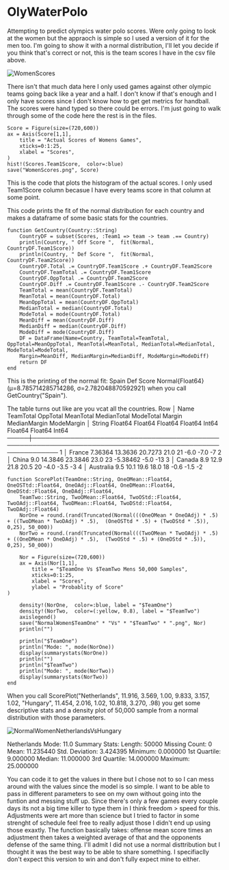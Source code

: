 # OlyWaterPolo
Attempting to predict olympics water polo scores. Were only going to look at the women but the appraoch is simple so I used a version of it for the men too. I'm going to show it with a normal distribution, I'll let you decide if you think that's correct or not, this is the team scores I have in the csv file above. 

![WomenScores](https://github.com/user-attachments/assets/b08a71ab-a759-44ad-a668-5e3f06ab5dce)

There isn't that much data here I only used games against other olympic teams going back like a year and a half. I don't know if that's enough and I only have scores since I don't know how to get get metrics for handball. The scores were hand typed so there could be errors. I'm just going to walk through some of the code here the rest is in the files. 


```
Score = Figure(size=(720,600))
ax = Axis(Score[1,1],
    title = "Actual Scores of Womens Games",
    xticks=0:1:25,
    xlabel = "Scores",
)
hist!(Scores.Team1Score,  color=:blue)
save("WomenScores.png", Score)
```
This is the code that plots the histogram of the actual scores. I only used Team1Score column becasue I have every teams score in that column at some point.


This code prints the fit of the normal distribution for each country and makes a dataframe of some basic stats for the countries.

```
function GetCountry(Country::String)
    CountryDF = subset(Scores, :Team1 => team -> team .== Country)
    println(Country, " Off Score ",  fit(Normal, CountryDF.Team1Score))
    println(Country, " Def Score ",  fit(Normal, CountryDF.Team2Score))
    CountryDF.Total .= CountryDF.Team1Score .+ CountryDF.Team2Score
    CountryDF.TeamTotal .= CountryDF.Team1Score
    CountryDF.OppTotal .= CountryDF.Team2Score
    CountryDF.Diff .= CountryDF.Team1Score .- CountryDF.Team2Score
    TeamTotal = mean(CountryDF.TeamTotal)
    MeanTotal = mean(CountryDF.Total)
    MeanOppTotal = mean(CountryDF.OppTotal)
    MedianTotal = median(CountryDF.Total)
    ModeTotal = mode(CountryDF.Total)
    MeanDiff = mean(CountryDF.Diff)
    MedianDiff = median(CountryDF.Diff)
    ModeDiff = mode(CountryDF.Diff)
    DF = DataFrame(Name=Country, TeamTotal=TeamTotal,  OppTotal=MeanOppTotal, MeanTotal=MeanTotal, MedianTotal=MedianTotal, ModeTotal=ModeTotal,
    Margin=MeanDiff, MedianMargin=MedianDiff, ModeMargin=ModeDiff)
    return DF
end
```

This is the printing of the normal fit: Spain Def Score Normal{Float64}(μ=8.785714285714286, σ=2.782048870592921) when you call GetCountry("Spain").



The table turns out like are you vcat all the countries. 
 Row │ Name         TeamTotal  OppTotal  MeanTotal  MedianTotal  ModeTotal  Margin     MedianMargin  ModeMargin 
     │ String       Float64    Float64   Float64    Float64      Int64      Float64    Float64       Int64      
─────┼──────────────────────────────────────────────────────────────────────────────────────────────────────────
   1 │ France         7.36364  13.3636     20.7273         21.0         21  -6.0               -7.0          -7
   2 │ China          9.0      14.3846     23.3846         23.0         23  -5.38462           -5.0         -13
   3 │ Canada         8.9      12.9        21.8            20.5         20  -4.0               -3.5          -3
   4 │ Australia      9.5      10.1        19.6            18.0         18  -0.6               -1.5          -2



```
function ScorePlot(TeamOne::String, OneOMean::Float64, OneOSTtd::Float64, OneOAdj::Float64, OneDMean::Float64, OneDStd::Float64, OneDAdj::Float64,
    TeamTwo::String, TwoOMean::Float64, TwoOStd::Float64, TwoOAdj::Float64, TwoDMean::Float64, TwoDStd::Float64, TwoDAdj::Float64)
    NorOne = round.(rand(Truncated(Normal(((OneOMean * OneOAdj) * .5) + ((TwoDMean * TwoDAdj) * .5),  (OneOSTtd * .5) + (TwoDStd * .5)), 0,25), 50_000))
    NorTwo = round.(rand(Truncated(Normal(((TwoOMean * TwoOAdj) * .5) + ((OneDMean * OneDAdj) * .5),  (TwoOStd * .5) + (OneDStd * .5)), 0,25), 50_000))

    Nor = Figure(size=(720,600))
    ax = Axis(Nor[1,1],
        title = "$TeamOne Vs $TeamTwo Mens 50,000 Samples",
        xticks=0:1:25,
        xlabel = "Scores",
        ylabel = "Probablity of Score"
)

    density!(NorOne,  color=:blue, label = "$TeamOne")
    density!(NorTwo,  color=(:yellow, 0.8), label = "$TeamTwo")
    axislegend()
    save("NormalWomen$TeamOne" * "Vs" * "$TeamTwo" * ".png", Nor)
    println("")

    println("$TeamOne")
    println("Mode: ", mode(NorOne))
    display(summarystats(NorOne))
    println("")
    println("$TeamTwo")
    println("Mode: ", mode(NorTwo))
    display(summarystats(NorTwo))
end

```

When you call ScorePlot("Netherlands", 11.916, 3.569, 1.00, 9.833, 3.157, 1.02, "Hungary", 11.454, 2.016, 1.02, 10.818, 3.270, .98) you get some descriptive stats and a density plot of 50,000 sample from a normal distribution with those parameters.

![NormalWomenNetherlandsVsHungary](https://github.com/user-attachments/assets/1f251d27-1864-4117-8b49-79d1bb36add8)

Netherlands
Mode: 11.0
Summary Stats:
Length:         50000
Missing Count:  0
Mean:           11.235440
Std. Deviation: 3.424395
Minimum:        0.000000
1st Quartile:   9.000000
Median:         11.000000
3rd Quartile:   14.000000
Maximum:        25.000000

You can code it to get the values in there but I chose not to so I can mess around with the values since the model is so simple. I want to be able to pass in different parameters to see on my own without going into the funtion and messing stuff up. Since there's only a few games every couple days its not a big time killer to type them in I think freedom > speed for this. Adjustments were art more than science but I tried to factor in some strenght of schedule feel free to really adjust those I didn't end up using those exaxtly. The function basically takes: offense mean score times an adjustment then takes a weighted average of that and the opponents defense of the same thing.  I'll admit I did not use a normal disttribution but I thought it was the best way to be able to share something. I specifiaclly don't expect this version to win and don't fully expect mine to either.

